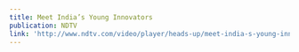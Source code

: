 ```yaml
---
title: Meet India’s Young Innovators
publication: NDTV
link: 'http://www.ndtv.com/video/player/heads-up/meet-india-s-young-innovators/373565'
---
```



